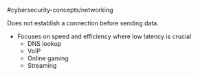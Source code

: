 #cybersecurity-concepts/networking 

Does not establish a connection before sending data. 

- Focuses on speed and efficiency where low latency is crucial
	- DNS lookup
	- VoIP
	- Online gaming
	- Streaming